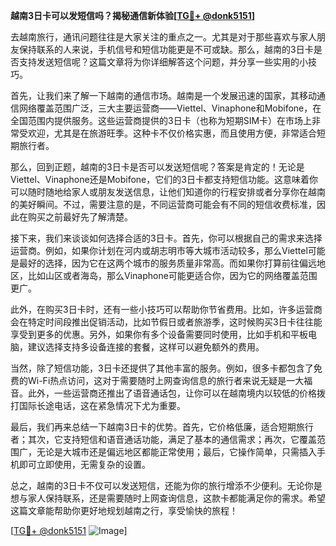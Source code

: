 **越南3日卡可以发短信吗？揭秘通信新体验[[TG💪+ @donk5151](https://t.me/s/donk5151)]**

去越南旅行，通讯问题往往是大家关注的重点之一。尤其是对于那些喜欢与家人朋友保持联系的人来说，手机信号和短信功能更是不可或缺。那么，越南的3日卡是否支持发送短信呢？这篇文章将为你详细解答这个问题，并分享一些实用的小技巧。

首先，让我们来了解一下越南的通信市场。越南是一个发展迅速的国家，其移动通信网络覆盖范围广泛，三大主要运营商——Viettel、Vinaphone和Mobifone，在全国范围内提供服务。这些运营商提供的3日卡（也称为短期SIM卡）在市场上非常受欢迎，尤其是在旅游旺季。这种卡不仅价格实惠，而且使用方便，非常适合短期旅行者。

那么，回到正题，越南的3日卡是否可以发送短信呢？答案是肯定的！无论是Viettel、Vinaphone还是Mobifone，它们的3日卡都支持短信功能。这意味着你可以随时随地给家人或朋友发送信息，让他们知道你的行程安排或者分享你在越南的美好瞬间。不过，需要注意的是，不同运营商可能会有不同的短信收费标准，因此在购买之前最好先了解清楚。

接下来，我们来谈谈如何选择合适的3日卡。首先，你可以根据自己的需求来选择运营商。例如，如果你计划在河内或胡志明市等大城市活动较多，那么Viettel可能是最好的选择，因为它在这两个城市的服务质量非常高。而如果你打算前往偏远地区，比如山区或者海岛，那么Vinaphone可能更适合你，因为它的网络覆盖范围更广。

此外，在购买3日卡时，还有一些小技巧可以帮助你节省费用。比如，许多运营商会在特定时间段推出促销活动，比如节假日或者旅游季，这时候购买3日卡往往能享受到更多的优惠。另外，如果你有多个设备需要同时使用，比如手机和平板电脑，建议选择支持多设备连接的套餐，这样可以避免额外的费用。

当然，除了短信功能，3日卡还提供了其他丰富的服务。例如，很多卡都包含了免费的Wi-Fi热点访问，这对于需要随时上网查询信息的旅行者来说无疑是一大福音。此外，一些运营商还推出了语音通话包，让你可以在越南境内以较低的价格拨打国际长途电话，这在紧急情况下尤为重要。

最后，我们再来总结一下越南3日卡的优势。首先，它价格低廉，适合短期旅行者；其次，它支持短信和语音通话功能，满足了基本的通信需求；再次，它覆盖范围广，无论是大城市还是偏远地区都能正常使用；最后，它操作简单，只需插入手机即可立即使用，无需复杂的设置。

总之，越南的3日卡不仅可以发送短信，还能为你的旅行增添不少便利。无论你是想与家人保持联系，还是需要随时上网查询信息，这款卡都能满足你的需求。希望这篇文章能帮助你更好地规划越南之行，享受愉快的旅程！

[[TG💪+ @donk5151](https://t.me/s/donk5151) ![Image](https://i.postimg.cc/rwNCRYN7/Snipaste-2025-04-30-17-27-05.png)]